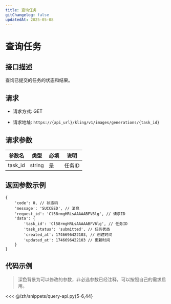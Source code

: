 ```yaml
---
title: 查询任务
gitChangelog: false
updatedAt: 2025-05-08
---
```



# 查询任务

## 接口描述

查询已提交的任务的状态和结果。

## 请求

- 请求方式: GET

- 请求地址: `https://{api_url}/kling/v1/images/generations/{task_id}`

## 请求参数

| 参数名 | 类型 | 必填 | 说明 |
| --- | --- | --- | --- |
| task_id | string | 是 | 任务ID |

## 返回参数示例

```
{
    'code': 0, // 状态码
    'message': 'SUCCEED', // 消息
    'request_id': 'Cl58rmgHRLsAAAAABFV6lg', // 请求ID
    'data': {
        'task_id': 'Cl58rmgHRLsAAAAABFV6lg', // 任务ID
        'task_status': 'submitted', // 任务状态
        'created_at': 1746696422103, // 创建时间
        'updated_at': 1746696422103 // 更新时间
    }
}
```


## 代码示例

> 深色背景为可以修改的参数，非必选参数已经注释，可以按照自己的需求启用。


<<< @/zh/snippets/query-api.py{5-6,44}
